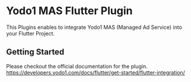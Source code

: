 # Yodo1 MAS Flutter Plugin

This Plugins enables to integrate Yodo1 MAS (Managed Ad Service) into your  Flutter Project.

## Getting Started

Please checkout the official documentation for the plugin.
https://developers.yodo1.com/docs/flutter/get-started/flutter-integration/

